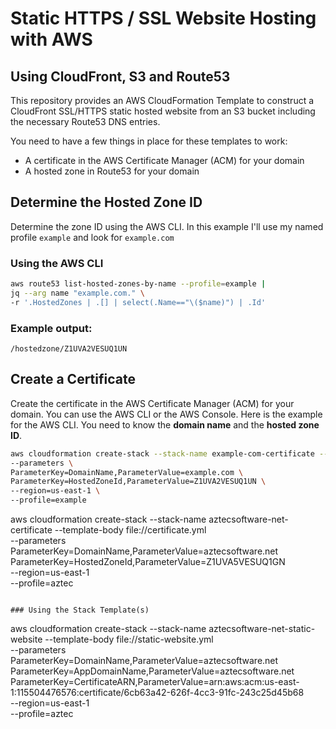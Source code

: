 # Static HTTPS / SSL Website Hosting with AWS

## Using CloudFront, S3 and Route53

This repository provides an AWS CloudFormation Template to construct a CloudFront SSL/HTTPS static hosted website from an S3 bucket including the necessary Route53 DNS entries.

You need to have a few things in place for these templates to work:

- A certificate in the AWS Certificate Manager (ACM) for your domain
- A hosted zone in Route53 for your domain

## Determine the Hosted Zone ID

Determine the zone ID using the AWS CLI. In this example I'll use my named profile `example` and look for `example.com`

### Using the AWS CLI

```sh
aws route53 list-hosted-zones-by-name --profile=example |
jq --arg name "example.com." \
-r '.HostedZones | .[] | select(.Name=="\($name)") | .Id'
```

### Example output:

```
/hostedzone/Z1UVA2VESUQ1UN
```

## Create a Certificate

Create the certificate in the AWS Certificate Manager (ACM) for your domain. You can use the AWS CLI or the AWS Console. Here is the example for the AWS CLI. You need to know the **domain name** and the **hosted zone ID**.

```sh
aws cloudformation create-stack --stack-name example-com-certificate --template-body file://certificate.yml \
--parameters \
ParameterKey=DomainName,ParameterValue=example.com \
ParameterKey=HostedZoneId,ParameterValue=Z1UVA2VESUQ1UN \
--region=us-east-1 \
--profile=example
```

aws cloudformation create-stack --stack-name aztecsoftware-net-certificate --template-body file://certificate.yml \
--parameters \
ParameterKey=DomainName,ParameterValue=aztecsoftware.net \
ParameterKey=HostedZoneId,ParameterValue=Z1UVA5VESUQ1GN \
--region=us-east-1 \
--profile=aztec

```

### Using the Stack Template(s)
```

aws cloudformation create-stack --stack-name aztecsoftware-net-static-website --template-body file://static-website.yml \
--parameters \
ParameterKey=DomainName,ParameterValue=aztecsoftware.net \
ParameterKey=AppDomainName,ParameterValue=aztecsoftware.net \
ParameterKey=CertificateARN,ParameterValue=arn:aws:acm:us-east-1:115504476576:certificate/6cb63a42-626f-4cc3-91fc-243c25d45b68 \
--region=us-east-1 \
--profile=aztec

```

```
